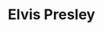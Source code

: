 ---
title: "Elvis Presley"
summary: "Elvis Presley is the debut studio album by American rock and roll singer Elvis Presley. It was released by RCA Victor, on March 13, 1956, catalog number LPM-1254. The recording sessions took place on January 10 and January 11 at the RCA Victor Studios in Nashville, Tennessee, and on January 30 and January 31 at the RCA Victor studios in New York. Additional material originated from sessions at Sun Studio in Memphis, Tennessee, on July 5, August 19 and September 10, 1954, and on July 11, 1955.The album spent ten weeks at number one on the Billboard Top Pop Albums chart in 1956, the first rock and roll album ever to make it to the top of the charts, and the first million-selling album of that genre. In 2003 and 2012, it was ranked number 56 on Rolling Stone's list of the 500 greatest albums of all time, and at number 332 in a 2020 revised list. Elvis Presley was also one of three Presley albums to receive accolades in the reference book 1001 Albums You Must Hear Before You Die. It was certified gold on November 1, 1966, and platinum on August 8, 2011, by the Recording Industry Association of America.The original 1956 UK release called Rock n' Roll on HMV Catalog Number: CLP 1093 has five different tracks."
image: "elvis-presley.jpg"
apple_music_artist_url: "https://music.apple.com/gb/artist/elvis-presley/197443"
wikipedia_url: "https://en.wikipedia.org/wiki/Elvis_Presley_(album)"
---